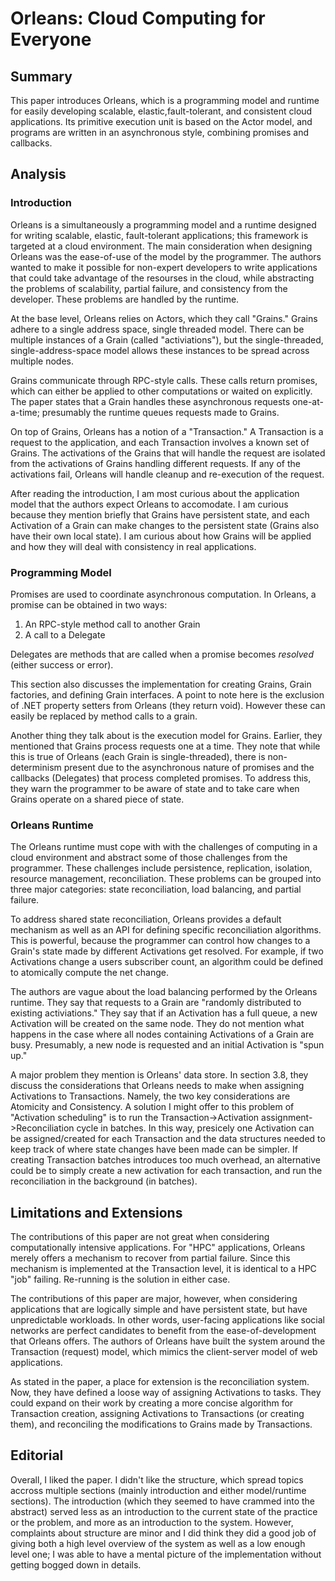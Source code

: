 # Orleans: Cloud Computing for Everyone

## Summary

This paper introduces Orleans, which is a programming model and runtime for easily developing scalable, elastic,fault-tolerant, and consistent cloud applications. Its primitive execution unit is based on the Actor model, and programs are written in an asynchronous style, combining promises and callbacks.

## Analysis

### Introduction

Orleans is a simultaneously a programming model and a runtime designed for writing scalable, elastic, fault-tolerant applications; this framework is targeted at a cloud environment. The main consideration when designing Orleans was the ease-of-use of the model by the programmer. The authors wanted to make it possible for non-expert developers to write applications that could take advantage of the resourses in the cloud, while abstracting the problems of scalability, partial failure, and consistency from the developer. These problems are handled by the runtime.

At the base level, Orleans relies on Actors, which they call "Grains." Grains adhere to a single address space, single threaded model. There can be multiple instances of a Grain (called "activiations"), but the single-threaded, single-address-space model allows these instances to be spread across multiple nodes.

Grains communicate through RPC-style calls. These calls return promises, which can either be applied to other computations or waited on explicitly. The paper states that a Grain handles these asynchronous requests one-at-a-time; presumably the runtime queues requests made to Grains.

On top of Grains, Orleans has a notion of a "Transaction." A Transaction is a request to the application, and each Transaction involves a known set of Grains. The activations of the Grains that will handle the request are isolated from the activations of Grains handling different requests. If any of the activations fail, Orleans will handle cleanup and re-execution of the request.

After reading the introduction, I am most curious about the application model that the authors expect Orleans to accomodate. I am curious because they mention briefly that Grains have persistent state, and each Activation of a Grain can make changes to the persistent state (Grains also have their own local state). I am curious about how Grains will be applied and how they will deal with consistency in real applications.

### Programming Model

Promises are used to coordinate asynchronous computation. In Orleans, a promise can be obtained in two ways:

1. An RPC-style method call to another Grain
2. A call to a Delegate

Delegates are methods that are called when a promise becomes *resolved* (either success or error).

This section also discusses the implementation for creating Grains, Grain factories, and defining Grain interfaces. A point to note here is the exclusion of .NET property setters from Orleans (they return void). However these can easily be replaced by method calls to a grain.

Another thing they talk about is the execution model for Grains. Earlier, they mentioned that Grains process requests one at a time. They note that while this is true of Orleans (each Grain is single-threaded), there is non-determinism present due to the asynchronous nature of promises and the callbacks (Delegates) that process completed promises. To address this, they warn the programmer to be aware of state and to take care when Grains operate on a shared piece of state.

### Orleans Runtime

The Orleans runtime must cope with with the challenges of computing in a cloud environment and abstract some of those challenges from the programmer. These challenges include persistence, replication, isolation, resource management, reconciliation. These problems can be grouped into three major categories: state reconciliation, load balancing, and partial failure.

To address shared state reconciliation, Orleans provides a default mechanism as well as an API for defining specific reconciliation algorithms. This is powerful, because the programmer can control how changes to a Grain's state made by different Activations get resolved. For example, if two Activations change a users subscriber count, an algorithm could be defined to atomically compute the net change.

The authors are vague about the load balancing performed by the Orleans runtime. They say that requests to a Grain are "randomly distributed to existing activiations." They say that if an Activation has a full queue, a new Activation will be created on the same node. They do not mention what happens in the case where all nodes containing Activations of a Grain are busy. Presumably, a new node is requested and an initial Activation is "spun up."

A major problem they mention is Orleans' data store. In section 3.8, they discuss the considerations that Orleans needs to make when assigning Activations to Transactions. Namely, the two key considerations are Atomicity and Consistency. A solution I might offer to this problem of "Activation scheduling" is to run the Transaction->Activation assignment->Reconciliation cycle in batches. In this way, presicely one Activation can be assigned/created for each Transaction and the data structures needed to keep track of where state changes have been made can be simpler. If creating Transaction batches introduces too much overhead, an alternative could be to simply create a new activation for each transaction, and run the reconciliation in the background (in batches).

## Limitations and Extensions

The contributions of this paper are not great when considering computationally intensive applications. For "HPC" applications, Orleans merely offers a mechanism to recover from partial failure. Since this mechanism is implemented at the Transaction level, it is identical to a HPC "job" failing. Re-running is the solution in either case. 

The contributions of this paper are major, however, when considering applications that are logically simple and have persistent state, but have unpredictable workloads. In other words, user-facing applications like social networks are perfect candidates to benefit from the ease-of-development that Orleans offers. The authors of Orleans have built the system around the Transaction (request) model, which mimics the client-server model of web applications.

As stated in the paper, a place for extension is the reconciliation system. Now, they have defined a loose way of assigning Activations to tasks. They could expand on their work by creating a more concise algorithm for Transaction creation, assigning Activations to Transactions (or creating them), and reconciling the modifications to Grains made by Transactions.

## Editorial

Overall, I liked the paper. I didn't like the structure, which spread topics accross multiple sections (mainly introduction and either model/runtime sections). The introduction (which they seemed to have crammed into the abstract) served less as an introduction to the current state of the practice or the problem, and more as an introduction to the system. However, complaints about structure are minor and I did think they did a good job of giving both a high level overview of the system as well as a low enough level one; I was able to have a mental picture of the implementation without getting bogged down in details.
